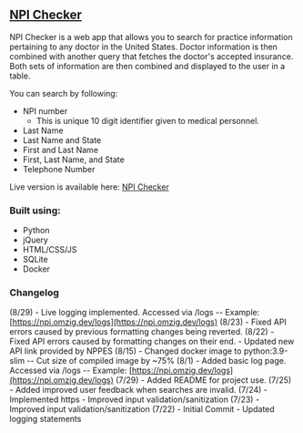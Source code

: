 <!-- ABOUT THE PROJECT -->
## [NPI Checker](https://npi.omzig.dev)

NPI Checker is a web app that allows you to search for practice information pertaining to any doctor in the United States.
Doctor information is then combined with another query that fetches the doctor's accepted insurance.
Both sets of information are then combined and displayed to the user in a table.

You can search by following:
* NPI number
  - This is unique 10 digit identifier given to medical personnel.
* Last Name
* Last Name and State
* First and Last Name
* First, Last Name, and State
* Telephone Number

Live version is available here: [NPI Checker](https://npi.omzig.dev)

### Built using:
* Python
* jQuery
* HTML/CSS/JS
* SQLite
* Docker

### Changelog
(8/29) - Live logging implemented. Accessed via <npi checker url>/logs -- Example: [https://npi.omzig.dev/logs](https://npi.omzig.dev/logs)
(8/23) - Fixed API errors caused by previous formatting changes being reverted.
(8/22) - Fixed API errors caused by formatting changes on their end.
       - Updated new API link provided by NPPES
(8/15) - Changed docker image to python:3.9-slim -- Cut size of compiled image by ~75%
(8/1) - Added basic log page. Accessed via <npi checker url>/logs -- Example: [https://npi.omzig.dev/logs](https://npi.omzig.dev/logs)
(7/29) - Added README for project use.
(7/25) - Added improved user feedback when searches are invalid.
(7/24) - Implemented https
       - Improved input validation/sanitization
(7/23) - Improved input validation/sanitization
(7/22) - Initial Commit
       - Updated logging statements
